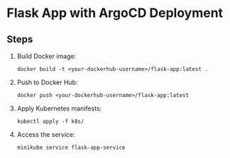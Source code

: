 # Flask App with ArgoCD Deployment

## Steps

1. Build Docker image:
   ```
   docker build -t <your-dockerhub-username>/flask-app:latest .
   ```

2. Push to Docker Hub:
   ```
   docker push <your-dockerhub-username>/flask-app:latest
   ```

3. Apply Kubernetes manifests:
   ```
   kubectl apply -f k8s/
   ```

4. Access the service:
   ```
   minikube service flask-app-service
   ```
